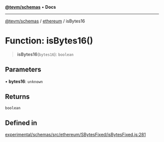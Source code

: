 [**@tevm/schemas**](../../README.md) • **Docs**

***

[@tevm/schemas](../../modules.md) / [ethereum](../README.md) / isBytes16

# Function: isBytes16()

> **isBytes16**(`bytes16`): `boolean`

## Parameters

• **bytes16**: `unknown`

## Returns

`boolean`

## Defined in

[experimental/schemas/src/ethereum/SBytesFixed/isBytesFixed.js:281](https://github.com/qbzzt/tevm-monorepo/blob/main/experimental/schemas/src/ethereum/SBytesFixed/isBytesFixed.js#L281)
